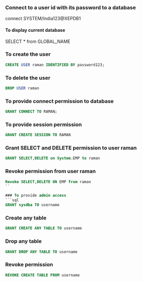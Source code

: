 ### Connect to a user id with its password to a database
 connect SYSTEM/India123@XEPDB1

#### To display current database
 SELECT * from GLOBAL_NAME

### To create the user
```sql
CREATE USER raman IDENTIFIED BY password123;
```

### To delete the user
```sql
DROP USER raman
```

### To provide connect permission to database
```sql
GRANT CONNECT TO RAMAN;
```


### To provide session permission
```sql
GRANT CREATE SESSION TO RAMAN
```

### Grant SELECT and DELETE permission to user raman

```sql
GRANT SELECT,DELETE on System.EMP to raman 
```

### Revoke permission from user raman

```sql
Revoke SELECT,DELETE ON EMP from raman
``

### To provide admin access
```sql
GRANT sysdba TO username
```

### Create any table
```sql
GRANT CREATE ANY TABLE TO username
```

### Drop any table

```sql
GRANT DROP ANY TABLE TO username
```

### Revoke permission
```sql
REVOKE CREATE TABLE FROM username
```




